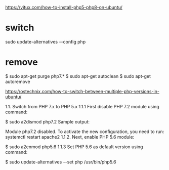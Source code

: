 https://vitux.com/how-to-install-php5-php8-on-ubuntu/

# switch
sudo update-alternatives --config php


# remove 
$ sudo apt-get purge php7.*
$ sudo apt-get autoclean
$ sudo apt-get autoremove

https://ostechnix.com/how-to-switch-between-multiple-php-versions-in-ubuntu/


1.1. Switch from PHP 7.x to PHP 5.x
1.1.1 First disable PHP 7.2 module using command:

$ sudo a2dismod php7.2
Sample output:

Module php7.2 disabled.
To activate the new configuration, you need to run:
systemctl restart apache2
1.1.2. Next, enable PHP 5.6 module:

$ sudo a2enmod php5.6
1.1.3 Set PHP 5.6 as default version using command:

$ sudo update-alternatives --set php /usr/bin/php5.6